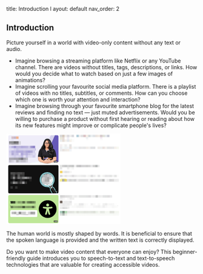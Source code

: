 title: Introduction l
ayout: default
nav_order: 2


## Introduction

Picture yourself in a world with video-only content without any text or audio.

- Imagine browsing a streaming platform like Netflix or any YouTube channel. There are videos without titles, tags, descriptions, or links. How would you decide what to watch based on just a few images of animations?
- Imagine scrolling your favourite social media platform. There is a playlist of videos with no titles, subtitles, or comments. How can you choose which one is worth your attention and interaction?
- Imagine browsing through your favourite smartphone blog for the latest reviews and finding no text *—* just muted advertisements. Would you be willing to purchase a product without first hearing or reading about how its new features might improve or complicate people's lives?


<img src="../Images/YouTube_playlist_without_text.png" alt="A playlist of three videos on YouTube platform with blurred text" width="60%">


The human world is mostly shaped by words. It is beneficial to ensure that the spoken language is provided and the written text is correctly displayed.

Do you want to make video content that everyone can enjoy? This beginner-friendly guide introduces you to speech-to-text and text-to-speech technologies that are valuable for creating accessible videos.
